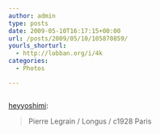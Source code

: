 ```yaml
---
author: admin
type: posts
date: 2009-05-10T16:17:15+00:00
url: /posts/2009/05/10/105870859/
yourls_shorturl:
  - http://lobban.org/i/4k
categories:
  - Photos

---
```

<div class="figure">
  <img src="http://lobban.org/wp-content/uploads/2011/06/HCL5Cqr73n9jwex3yq2IUjIWo1_500.jpg" alt="" />
</div>

[heyyoshimi][1]:

> Pierre Legrain / Longus / c1928 Paris

 [1]: http://heyyoshimi.tumblr.com/post/105536334
